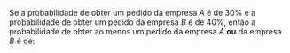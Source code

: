 Se a probabilidade de obter um pedido da empresa _A_ é de 30% e a probabilidade de obter um pedido da empresa _B_ é de 40%, então a probabilidade de obter ao menos um pedido da empresa _A_ **ou** da empresa _B_ é de: